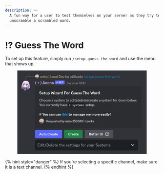 ```yaml
---
description: >-
  A fun way for a user to test themselves on your server as they try to
  unscramble a scrambled word.
---
```


# ⁉ Guess The Word

To set up this feature, simply run `/setup guess-the-word` and use the menu that shows up.

<figure><img src="../../.gitbook/assets/image (4).png" alt="" width="563"><figcaption></figcaption></figure>

{% hint style="danger" %}
If you're selecting a specific channel, make sure it is a text channel.
{% endhint %}
